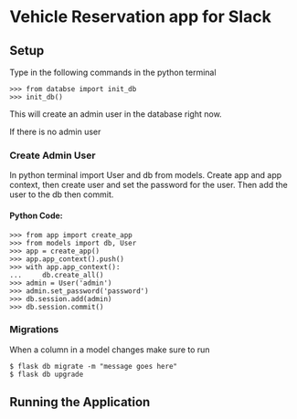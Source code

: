 # Vehicle Reservation app for Slack

## Setup  
Type in the following commands in the python terminal  
```
>>> from databse import init_db
>>> init_db()
```
This will create an admin user in the database right now.

If there is no admin user
### Create Admin User  
In python terminal import User and db from models. Create app and app context, then create user and set the password for the user. Then add the user to the db then commit.  
#### Python Code:  
```
>>> from app import create_app  
>>> from models import db, User
>>> app = create_app()
>>> app.app_context().push()
>>> with app.app_context():
...     db.create_all()
>>> admin = User('admin')
>>> admin.set_password('password')
>>> db.session.add(admin)
>>> db.session.commit()
```  
### Migrations  
When a column in a model changes make sure to run 
```
$ flask db migrate -m "message goes here"  
$ flask db upgrade  
```



## Running the Application  
